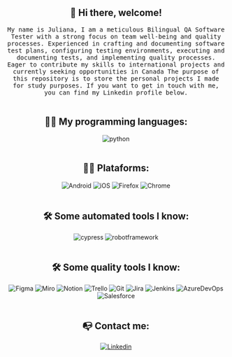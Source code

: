 ### <h2 align="center" dir="auto"> 👋 Hi there, welcome! </h2>
<p align="center" dir="auto">
  <samp>My name is Juliana, I am a meticulous Bilingual QA Software Tester with a strong focus on team well-being and quality processes. Experienced in crafting and documenting software test plans, configuring testing environments, executing and documenting tests, and implementing quality processes. Eager to contribute my skills to international projects and currently seeking opportunities in Canada The purpose of this repository is to store the personal projects I made for study purposes. If you want to get in touch with me, you can find my Linkedin profile below. </samp><br><br>

#### <h2 align="center" dir="auto">👩‍💻 My programming languages: </h2>
<div align="center"><div style="display: inline_block">
<img align="center" alt="python" src="https://img.shields.io/badge/Python-3776AB?style=for-the-badge&logo=python&logoColor=white"/>
</div></div><br>

#### <h2 align="center" dir="auto">👩‍💻 Plataforms: </h2>
<div align="center"><div style="display: inline_block">
<img align="center" alt="Android" src="https://img.shields.io/badge/Android-3DDC84?style=for-the-badge&logo=android&logoColor=white"/>
<img align="center" alt="iOS" src="https://img.shields.io/badge/iOS-000000?style=for-the-badge&logo=ios&logoColor=white"/>
<img align="center" alt="Firefox" src="https://img.shields.io/badge/Firefox_Browser-FF7139?style=for-the-badge&logo=Firefox-Browser&logoColor=white"/>
<img align="center" alt="Chrome" src="https://img.shields.io/badge/Google_chrome-4285F4?style=for-the-badge&logo=Google-chrome&logoColor=white"/>
</div></div><br>

#### <h2 align="center" dir="auto">🛠️ Some automated tools I know: </h2>
<div align="center"><div style="display: inline_block">
<img align="center" alt="cypress" src="https://img.shields.io/badge/Cypress-17202C?style=for-the-badge&logo=cypress&logoColor=white"/>
<img align="center" alt="robotframework" src="https://img.shields.io/badge/Robot%20Framework-000000?style=for-the-badge&logo=robot-framework&logoColor=white"/>
</div></div><br>

#### <h2 align="center" dir="auto">🛠️ Some quality tools I know: </h2>
<div align="center"><div style="display: inline_block">
<img align="center" alt="Figma" src="https://img.shields.io/badge/Figma-F24E1E?style=for-the-badge&logo=figma&logoColor=white"/>
<img align="center" alt="Miro" src="https://img.shields.io/badge/Miro-050038?style=for-the-badge&logo=Miro&logoColor=white"/>
<img align="center" alt="Notion" src="https://img.shields.io/badge/Notion-000000?style=for-the-badge&logo=notion&logoColor=white"/>
<img align="center" alt="Trello" src="https://img.shields.io/badge/Trello-0052CC?style=for-the-badge&logo=trello&logoColor=white"/>
<img align="center" alt="Git" src="https://img.shields.io/badge/GIT-E44C30?style=for-the-badge&logo=git&logoColor=white"/>  
<img align="center" alt="Jira" src="https://img.shields.io/badge/Jira-0052CC?style=for-the-badge&logo=Jira&logoColor=white"/>
<img align="center" alt="Jenkins" src="https://img.shields.io/badge/Jenkins-D24939?style=for-the-badge&logo=Jenkins&logoColor=white"/>
<img align="center" alt="AzureDevOps" src="https://img.shields.io/badge/Azure_DevOps-0078D7?style=for-the-badge&logo=azure-devops&logoColor=white"/>
<img align="center" alt="Salesforce" src="https://img.shields.io/badge/Salesforce-00A1E0?style=for-the-badge&logo=Salesforce&logoColor=white"/>
</div></div><br>

#### <h2 align="center" dir="auto">📭 Contact me: </h2>
<div align="center">
  <a href="https://www.linkedin.com/in/julianamachadodasilva/">
    <img src="https://img.shields.io/badge/LinkedIn-0077B5?style=for-the-badge&logo=linkedin&logoColor=white" alt="Linkedin">
  </a>
</div>
